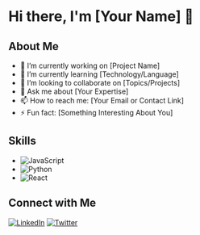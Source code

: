 # Hi there, I'm [Your Name] 👋

## About Me
- 🔭 I’m currently working on [Project Name]
- 🌱 I’m currently learning [Technology/Language]
- 🤝 I’m looking to collaborate on [Topics/Projects]
- 💬 Ask me about [Your Expertise]
- 📫 How to reach me: [Your Email or Contact Link]
- ⚡ Fun fact: [Something Interesting About You]

## Skills
- ![JavaScript](https://img.shields.io/badge/-JavaScript-black?style=flat-square&logo=javascript)
- ![Python](https://img.shields.io/badge/-Python-black?style=flat-square&logo=python)
- ![React](https://img.shields.io/badge/-React-black?style=flat-square&logo=react)

## Connect with Me
[![LinkedIn](https://img.shields.io/badge/-LinkedIn-blue?style=flat-square&logo=linkedin)](your-linkedin-url)
[![Twitter](https://img.shields.io/badge/-Twitter-blue?style=flat-square&logo=twitter)](your-twitter-url)
